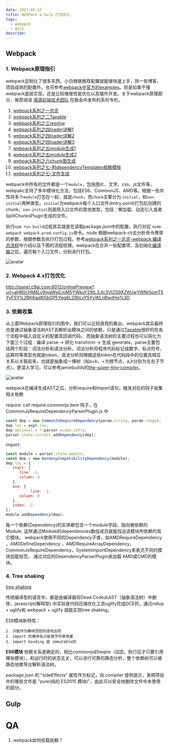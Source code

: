 ```yaml
---
date: 2021-05-17
title: WebPack & Gulp 打包优化
tags:
  - webpack
  - gulp
describe: 
---
```

## Webpack
### 1. Webpack原理指引
webpack定制化了很多东西，小白根据推荐配置就能够快速上手，除一些博客、项目成熟的配置外，也可参考[webpack中官方的examples](https://github.com/webpack/webpack/tree/main/examples)。但是如果不懂webpack底层实现，还是比较难做性能优化以及插件开发。关于webpack原理部分，推荐阅读 [滴滴前端技术团队](https://juejin.cn/team/6943816493473726472/posts) 在掘金中发布的系列专栏。

  1. [webpack系列之一总览](https://juejin.cn/post/6844903726981840904)
  2. [webpack系列之二Tapable](https://juejin.cn/post/6844903750729990152)
  3. [webpack系列之三resolve](https://juejin.cn/post/6844903779712630797)
  4. [webpack系列之四loader详解1](https://juejin.cn/post/6844903780769595405)
  4. [webpack系列之四loader详解2](https://juejin.cn/post/6844903780769595405)
  4. [webpack系列之四loader详解3](https://juejin.cn/post/6844903780777984008)
  5. [webpack系列之五module生成1](https://juejin.cn/post/6844903780778000398)
  6. [webpack系列之五module生成2](https://juejin.cn/post/6844903833445859335)
  7. [webpack系列之六chunk图生成](https://juejin.cn/post/6844903864592777229)
  8. [webpack系列之七-附dependencyTemplates依赖模板](https://juejin.cn/post/6844903925171093518)
  9. [webpack系列之七-文件生成](https://juejin.cn/post/6844903925179482119)

webpack中所有的文件都是一个`module`，包括图片、文字、css、js文件等。webpakc支持了多中模块化方法，包括ES6、CommonJS、AMD等。根据一些共性将多个`module`打包在一起，就是`chunk`，而`chunk`主要分为 `initial`，和`non-initial`两种类型。`initial`为webpack每个入口文件(entry point)打包后创建的chunk，`non-initial`则是除入口文件的其他类型，包括：懒加载、动态引入或者SplitChunksPlugin生成的文件。

执行`npm run build`过程其实就是在读取package.json中的配置，执行对应 `node webpack webpack.prod.config.js`命令。node 根据webpack-cli去分析命令携带的参数，根据参数去执行打包过程。参考[webpack系列之一总览-webpack 编译总流程](https://juejin.cn/post/6844903726981840904#heading-3)中介绍以及下图的流程梳理。webpack在合并一些配置项、及初始化[编译器](https://webpack.js.org/api/compiler-hooks/)之后，遍历每个入口文件，分别进行打包。

![avatar](/images/webpack-compile.jpg)

### 2. Webpack 4.x打包优化
http://panel.c9ai.com:8012/onlinePreview?url=aHR0cHM6Ly9maWxlLmM5YWkuY29tL3Jlc3VtZS9XZWJwYWNr5omT5YyF5Y%2BK6aaW5bGP5Yqg6L295LyY5YyWLnBwdHg%3D

### 3. 依赖收集

从上面Webpack原理指引的图中，我们可以比较直观的看出，webpack其实最终也是通过抽象语法树AST去解析出模块之间的依赖，只是通过[Tapable](https://github.com/webpack/tapable)很好的在各个流程中插入自定义的配置及回调代码。 而抽象语法树的主要过程也可以简化为下面三个过程：编译 parse -> 转化 transform -> 生成 generate。parse主要包括两个阶段：词法分析和语法分析，词法分析将程序代码标记成数字、标点符号、运算符等类型也就是token，语法分析则根据这些token在代码段中的位置及相互关系以关联起来，也就是抽象成一棵树（如a+b，+为根节点，a,b分别为左右子节点）。更深入学习，可以参考jamiebuilds的[the-super-tiny-compiler](https://github.com/jamiebuilds/the-super-tiny-compiler)。

![avatar](/images/AST.png)

webpack在编译生成AST之后，分析require和import语句，触发对应的钩子收集相关依赖

require: call require:commonjs:item 钩子，在CommonJsRequireDependencyParserPlugin.js 中

```js
const dep = new CommonJsRequireDependency(param.string, param.range);
dep.loc = expr.loc;
dep.optional = !!parser.scope.inTry;
parser.state.current.addDependency(dep);
```

import:
```js
const module = parser.state.module;
const dep = new HarmonyCompatibilityDependency(module);
dep.loc = {
   start: {
      line: -1,
      column: 0
   },
   end: {
           line: -1,
      column: 0
   },
   index: -2
};
module.addDependency(dep);
```

每一个依赖(Dependency)的实体都包含一个module字段，指向被依赖的Module. 这样通过Module的dependencies数组成员就能找出该模块所依赖的其它模块。 webpack使用不同的Dependency子类，如AMDRequireDependency ，AMDDefineDependency ，AMDRequireArrayDependency，CommonJsRequireDependency，SystemImportDependency来表式不同的模块加载规范， 通过对应的DependencyParserPlugin来加载 AMD或CMD的模块。


### 4. Tree shaking
[tree shaking](https://www.cnblogs.com/sexintercourse/p/11901425.html) 

传统编译型的语言中，都是由编译器将Dead Code从AST（抽象语法树）中删除，javascript(解释型) 中实际是代码压缩优化工具uglify完成DCE的，通过rollup + uglify和 webpack + uglify 就能实现tree shaking。

ES6模块新特性：

    1. 只能作为模块顶层的语句出现
    2. import 的模块名只能是字符串常量
    3. import binding 是 immutable的

**ES6模块** 依赖关系是确定的，相比commonjs的reqire（动态，执行后才只要引用哪些模块），和运行时的状态无关，可以进行可靠的静态分析，整个依赖树可以被静态地推导出解析语法树。


package.json 的 "sideEffects" 属性作为标记，向 compiler 提供提示，表明项目中的哪些文件是 "pure(纯的 ES2015 模块)"，由此可以安全地删除文件中未使用的部分。

## Gulp


# QA
1. webpack如何挂载依赖？